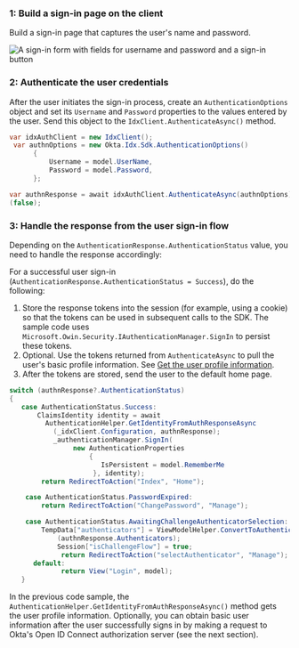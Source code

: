 ### 1: Build a sign-in page on the client

Build a sign-in page that captures the user's name and password.

<div class="half wireframe-border">

![A sign-in form with fields for username and password and a sign-in button](/img/wireframes/sign-in-form-username-password.png)

<!--

Source image: https://www.figma.com/file/YH5Zhzp66kGCglrXQUag2E/%F0%9F%93%8A-Updated-Diagrams-for-Dev-Docs?node-id=3398%3A36678&t=wzNwSZkdctajVush-1 sign-in-form-username-password
 -->

</div>

### 2: Authenticate the user credentials

After the user initiates the sign-in process, create an `AuthenticationOptions` object and set its `Username` and `Password`
properties to the values entered by the user. Send this object to the
`IdxClient.AuthenticateAsync()` method.

```csharp
var idxAuthClient = new IdxClient();
 var authnOptions = new Okta.Idx.Sdk.AuthenticationOptions()
      {
          Username = model.UserName,
          Password = model.Password,
      };

var authnResponse = await idxAuthClient.AuthenticateAsync(authnOptions).ConfigureAwait
(false);
```

### 3: Handle the response from the user sign-in flow

Depending on the `AuthenticationResponse.AuthenticationStatus` value, you need to handle the response accordingly:

For a successful user sign-in
(`AuthenticationResponse.AuthenticationStatus = Success`), do the following:

1. Store the response tokens into the session (for example, using a cookie) so that the tokens can be used in
   subsequent calls to the SDK. The sample code uses `Microsoft.Owin.Security.IAuthenticationManager.SignIn` to persist these tokens.
1. Optional. Use the tokens returned from `AuthenticateAsync` to pull the user's basic profile information. See [Get the user profile information](#get-the-user-profile-information).
1. After the tokens are stored, send the user to the default home page.

```csharp
switch (authnResponse?.AuthenticationStatus)
{
   case AuthenticationStatus.Success:
       ClaimsIdentity identity = await
         AuthenticationHelper.GetIdentityFromAuthResponseAsync
           (_idxClient.Configuration, authnResponse);
           _authenticationManager.SignIn(
                new AuthenticationProperties
                    {
                       IsPersistent = model.RememberMe
                     }, identity);
        return RedirectToAction("Index", "Home");

    case AuthenticationStatus.PasswordExpired:
        return RedirectToAction("ChangePassword", "Manage");

    case AuthenticationStatus.AwaitingChallengeAuthenticatorSelection:
        TempData["authenticators"] = ViewModelHelper.ConvertToAuthenticatorViewModelList
            (authnResponse.Authenticators);
            Session["isChallengeFlow"] = true;
             return RedirectToAction("selectAuthenticator", "Manage");
      default:
             return View("Login", model);
   }

```

In the previous code sample, the `AuthenticationHelper.GetIdentityFromAuthResponseAsync()` method gets the user profile information. Optionally, you can obtain basic user information after the user successfully signs in by making a request to Okta's Open ID Connect authorization server (see the next section).
